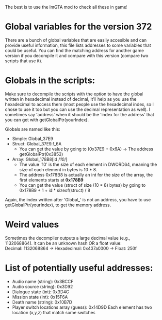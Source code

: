 The best is to use the ImGTA mod to check all these in game!

# Global variables for the version 372
There are a bunch of global variables that are easily accesible and can provide useful information, this file lists addresses to some variables that could be useful.
You can find the matching address for another game version if you decompile it and compare with this version (compare two scripts that use it).

# Globals in the scripts:
Make sure to decompile the scripts with the option to have the global written in hexadecimal instead of decimal, it'll help as you use the hexadecimal to access them (most people use the hexadecimal index, so I chose to use it too but you can use the decimal representation as well). I sometimes say 'address' when it should be the 'index for the address' that you can get with getGlobalPtr(yourIndex).

Globals are named like this:
* Simple: Global_37E9
* Struct: Global_37E9.f_6A
    * You can get the value by going to (0x37E9 + 0x6A) -> The address getGlobalPtr(0x3853)
* Array: Global_178B8[id /*10*/]
    * The value '10' is the size of each element in DWORD64, meaning the size of each element in bytes is 10 * 8.
    * The address 0x178B8 is actually an int for the size of the array, the first elements starts at **0x178B9**
    * You can get the value (struct of size (10 * 8) bytes) by going to 0x178B9 + 1 + id * sizeof(struct) / 8

Again, the index written after 'Global_' is not an address, you have to use getGlobalPtr(yourIndex), to get the memory address.

# Weird values
Sometimes the decompiler outputs a large decimal value (e.g., 1132068864). It can be an unknown hash OR a float value:<br />
Decimal: 1132068864 -> Hexadecimal: 0x437a0000 -> Float: 250f


# List of potentially useful addresses:

* Audio name (string): 0x3BCCF
* Audio source (string): 0x3D92
* Dialogue state (int): 0x3D4C
* Mission state (int): 0x15F6A
* Death name (string): 0x10B7D
* Player switch locations array (guess): 0x14D9D
    Each element has two location (x,y,z) that match some switches
